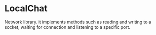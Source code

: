 # LocalChat

Network library. it implements methods such
as reading and writing to a socket, waiting for connection and listening to a specific port.